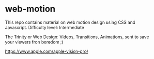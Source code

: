 # web-motion
This repo contains material on web motion design using CSS and Javascript. Difficulty level: Intermediate

The Trinity or Web Design: Videos, Transitions, Animations, sent to save your viewers fron boredom ;)

https://www.apple.com/apple-vision-pro/

